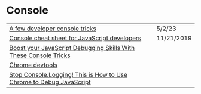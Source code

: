 # Console

|                                                                                                                                                                                         |            |
| --------------------------------------------------------------------------------------------------------------------------------------------------------------------------------------- | ---------- |
| [A few developer console tricks](https://gomakethings.com/a-few-developer-console-tricks/)                                                                                              | 5/2/23     |
| [Console cheat sheet for JavaScript developers](https://levelup.gitconnected.com/console-cheat-sheet-for-javascript-developers-21f0c49604d4)                                            | 11/21/2019 |
| [Boost your JavaScript Debugging Skills With These Console Tricks](https://medium.com/better-programming/boost-your-javascript-debugging-skills-with-these-console-tricks-ab984c70298a) |            |
| [Chrome devtools](https://developers.google.com/web/tools/chrome-devtools/css)                                                                                                          |            |
| [Stop Console.Logging! This is How to Use Chrome to Debug JavaScript](https://dev.to/songthamtung/stop-console-logging-this-is-how-to-use-chrome-to-debug-javascript-48nm)              |            |
